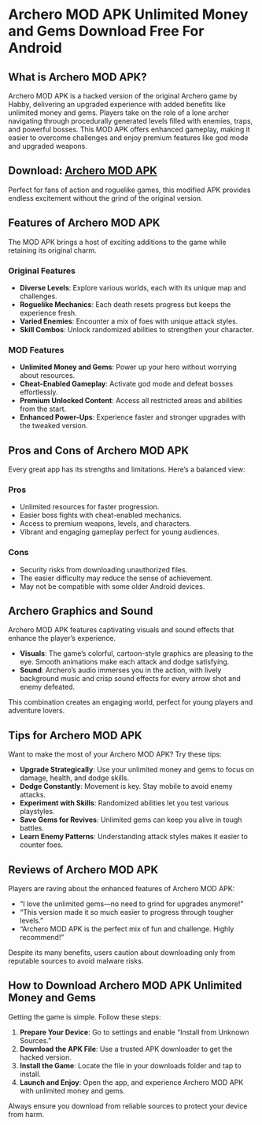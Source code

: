 # Archero MOD APK Unlimited Money and Gems Download Free For Android

## What is Archero MOD APK?

Archero MOD APK is a hacked version of the original Archero game by Habby, delivering an upgraded experience with added benefits like unlimited money and gems. Players take on the role of a lone archer navigating through procedurally generated levels filled with enemies, traps, and powerful bosses. This MOD APK offers enhanced gameplay, making it easier to overcome challenges and enjoy premium features like god mode and upgraded weapons. 

## Download: [Archero MOD APK](https://modhello.com/archero/)

Perfect for fans of action and roguelike games, this modified APK provides endless excitement without the grind of the original version.

## Features of Archero MOD APK

The MOD APK brings a host of exciting additions to the game while retaining its original charm.

### Original Features
- **Diverse Levels**: Explore various worlds, each with its unique map and challenges.
- **Roguelike Mechanics**: Each death resets progress but keeps the experience fresh.
- **Varied Enemies**: Encounter a mix of foes with unique attack styles.
- **Skill Combos**: Unlock randomized abilities to strengthen your character.

### MOD Features
- **Unlimited Money and Gems**: Power up your hero without worrying about resources.
- **Cheat-Enabled Gameplay**: Activate god mode and defeat bosses effortlessly.
- **Premium Unlocked Content**: Access all restricted areas and abilities from the start.
- **Enhanced Power-Ups**: Experience faster and stronger upgrades with the tweaked version.

## Pros and Cons of Archero MOD APK

Every great app has its strengths and limitations. Here’s a balanced view:

### Pros
- Unlimited resources for faster progression.
- Easier boss fights with cheat-enabled mechanics.
- Access to premium weapons, levels, and characters.
- Vibrant and engaging gameplay perfect for young audiences.

### Cons
- Security risks from downloading unauthorized files.
- The easier difficulty may reduce the sense of achievement.
- May not be compatible with some older Android devices.

## Archero Graphics and Sound

Archero MOD APK features captivating visuals and sound effects that enhance the player’s experience.

- **Visuals**: The game’s colorful, cartoon-style graphics are pleasing to the eye. Smooth animations make each attack and dodge satisfying.  
- **Sound**: Archero’s audio immerses you in the action, with lively background music and crisp sound effects for every arrow shot and enemy defeated.

This combination creates an engaging world, perfect for young players and adventure lovers.

## Tips for Archero MOD APK

Want to make the most of your Archero MOD APK? Try these tips:

- **Upgrade Strategically**: Use your unlimited money and gems to focus on damage, health, and dodge skills.  
- **Dodge Constantly**: Movement is key. Stay mobile to avoid enemy attacks.  
- **Experiment with Skills**: Randomized abilities let you test various playstyles.  
- **Save Gems for Revives**: Unlimited gems can keep you alive in tough battles.  
- **Learn Enemy Patterns**: Understanding attack styles makes it easier to counter foes.

## Reviews of Archero MOD APK

Players are raving about the enhanced features of Archero MOD APK:

- “I love the unlimited gems—no need to grind for upgrades anymore!”  
- “This version made it so much easier to progress through tougher levels.”  
- “Archero MOD APK is the perfect mix of fun and challenge. Highly recommend!”  

Despite its many benefits, users caution about downloading only from reputable sources to avoid malware risks.

## How to Download Archero MOD APK Unlimited Money and Gems

Getting the game is simple. Follow these steps:

1. **Prepare Your Device**: Go to settings and enable “Install from Unknown Sources.”  
2. **Download the APK File**: Use a trusted APK downloader to get the hacked version.  
3. **Install the Game**: Locate the file in your downloads folder and tap to install.  
4. **Launch and Enjoy**: Open the app, and experience Archero MOD APK with unlimited money and gems.  

Always ensure you download from reliable sources to protect your device from harm.
